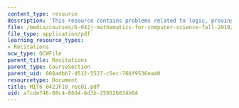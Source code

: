 ```yaml
---
content_type: resource
description: 'This resource contains problems related to logic, proving an implication. '
file: /media/courses/6-042j-mathematics-for-computer-science-fall-2010/afcde74688c486d46d3b250326834b04_MIT6_042JF10_rec01.pdf
file_type: application/pdf
learning_resource_types:
- Recitations
ocw_type: OCWFile
parent_title: Recitations
parent_type: CourseSection
parent_uid: 088adbb7-d512-5527-c5ec-766f9536ea40
resourcetype: Document
title: MIT6_042JF10_rec01.pdf
uid: afcde746-88c4-86d4-6d3b-250326834b04
---
```

